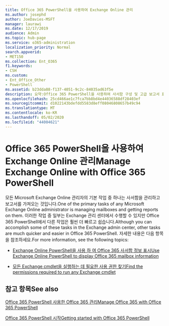 ```yaml
---
title: Office 365 PowerShell을 사용하여 Exchange Online 관리
ms.author: josephd
author: JoeDavies-MSFT
manager: laurawi
ms.date: 12/17/2019
audience: Admin
ms.topic: hub-page
ms.service: o365-administration
localization_priority: Normal
search.appverid:
- MET150
ms.collection: Ent_O365
f1.keywords:
- CSH
ms.custom:
- Ent_Office_Other
- PowerShell
ms.assetid: b23dda88-f137-4051-9c2c-84035ad63f5e
description: 요약:Office 365 PowerShell을 사용하여 사서함 구성 및 고급 보고서 표시 등 Microsoft Exchange Online을 관리할 수 있습니다.
ms.openlocfilehash: 25cd466ae1c7fca7bb8bd4e44036588df28403ef
ms.sourcegitcommit: d1022143bdefdd5583d8eff08046808657b49c94
ms.translationtype: MT
ms.contentlocale: ko-KR
ms.lasthandoff: 05/02/2020
ms.locfileid: "44004621"
---
```

# <a name="manage-exchange-online-with-office-365-powershell"></a><span data-ttu-id="174e3-103">Office 365 PowerShell을 사용하여 Exchange Online 관리</span><span class="sxs-lookup"><span data-stu-id="174e3-103">Manage Exchange Online with Office 365 PowerShell</span></span>

<span data-ttu-id="174e3-104">모든 Microsoft Exchange Online 관리자의 기본 작업 중 하나는 사서함을 관리하고 보고서를 가져오는 것입니다.</span><span class="sxs-lookup"><span data-stu-id="174e3-104">One of the primary tasks of any Microsoft Exchange Online administrator is managing mailboxes and getting reports on them.</span></span> <span data-ttu-id="174e3-105">이러한 작업 중 일부는 Exchange 관리 센터에서 수행할 수 있지만 Office 365 PowerShell에서 다른 작업은 훨씬 더 빠르고 쉽습니다.</span><span class="sxs-lookup"><span data-stu-id="174e3-105">Although you can accomplish some of these tasks in the Exchange admin center, other tasks are much quicker and easier in Office 365 PowerShell.</span></span> <span data-ttu-id="174e3-106">자세한 내용은 다음 항목을 참조하세요.</span><span class="sxs-lookup"><span data-stu-id="174e3-106">For more information, see the following topics:</span></span>
  
- [<span data-ttu-id="174e3-107">Exchange Online PowerShell을 사용 하 여 Office 365 사서함 정보 표시</span><span class="sxs-lookup"><span data-stu-id="174e3-107">Use Exchange Online PowerShell to display Office 365 mailbox information</span></span>](https://docs.microsoft.com/exchange/recipients-in-exchange-online/manage-user-mailboxes/use-powershell-to-display-mailbox-information)
    
- [<span data-ttu-id="174e3-108">모든 Exchange cmdlet을 실행하는 데 필요한 사용 권한 찾기</span><span class="sxs-lookup"><span data-stu-id="174e3-108">Find the permissions required to run any Exchange cmdlet</span></span>](https://docs.microsoft.com/powershell/exchange/exchange-server/find-exchange-cmdlet-permissions)
    
## <a name="see-also"></a><span data-ttu-id="174e3-109">참고 항목</span><span class="sxs-lookup"><span data-stu-id="174e3-109">See also</span></span>

[<span data-ttu-id="174e3-110">Office 365 PowerShell 사용한 Office 365 관리</span><span class="sxs-lookup"><span data-stu-id="174e3-110">Manage Office 365 with Office 365 PowerShell</span></span>](manage-office-365-with-office-365-powershell.md)
  
[<span data-ttu-id="174e3-111">Office 365 PowerShell 시작</span><span class="sxs-lookup"><span data-stu-id="174e3-111">Getting started with Office 365 PowerShell</span></span>](getting-started-with-office-365-powershell.md)

